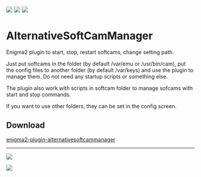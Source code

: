[![](https://img.shields.io/badge/License-GPLv2-green.svg)](https://www.gnu.org/licenses/old-licenses/gpl-2.0)  [![](https://github.com/Taapat/enigma2-plugin-alternativesoftcammanager/actions/workflows/ci.yml/badge.svg)](https://github.com/Taapat/enigma2-plugin-alternativesoftcammanager/actions/workflows/ci.yml)  [![](https://img.shields.io/github/v/release/Taapat/enigma2-plugin-alternativesoftcammanager)](https://github.com/Taapat/enigma2-plugin-alternativesoftcammanager/releases)
-------
AlternativeSoftCamManager
=========
Enigma2 plugin to start, stop, restart softcams, change setting path.

Just put softcams in the folder (by default /var/emu or /usr/bin/cam),
put the config files to another folder (by default /var/keys) and use the plugin to manage them.
Do not need any startup scripts or something else.

The plugin also work with scripts in softcam folder to manage sofcams with start and stop commands.

If you want to use other folders, they can be set in the config screen.

Download
-------
[enigma2-plugin-alternativesoftcammanager](https://github.com/Taapat/enigma2-plugin-alternativesoftcammanager/releases)

-------
![](https://cloud.githubusercontent.com/assets/1623947/10584486/309ba96e-769b-11e5-8fb0-e4a72ba0ab2c.jpg)

![](https://cloud.githubusercontent.com/assets/1623947/10584489/33dce3e0-769b-11e5-9452-21220a930226.jpg)

